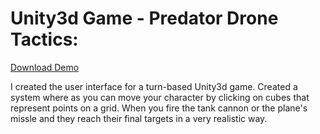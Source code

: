 # Unity3d Game - Predator Drone Tactics: 

<a href="https://github.com/maxplomer/engineering_projects/blob/master/unity3d/demo.zip?raw=true">Download Demo</a>
 
I created the user interface for a turn-based Unity3d game. Created a system where as you can move your character by clicking on cubes that represent points on a grid. When you fire the tank cannon or the plane's missle and they reach their final targets in a very realistic way.